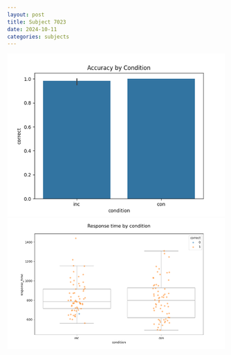 ```yaml
---
layout: post
title: Subject 7023
date: 2024-10-11
categories: subjects
---
```


![](data/7023/run-1/7023_NF_acc.png)
![](data/7023/run-1/7023_NF_rt.png)

